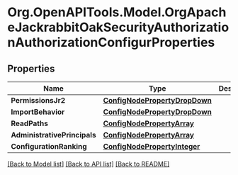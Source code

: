 # Org.OpenAPITools.Model.OrgApacheJackrabbitOakSecurityAuthorizationAuthorizationConfigurProperties
## Properties

Name | Type | Description | Notes
------------ | ------------- | ------------- | -------------
**PermissionsJr2** | [**ConfigNodePropertyDropDown**](ConfigNodePropertyDropDown.md) |  | [optional] 
**ImportBehavior** | [**ConfigNodePropertyDropDown**](ConfigNodePropertyDropDown.md) |  | [optional] 
**ReadPaths** | [**ConfigNodePropertyArray**](ConfigNodePropertyArray.md) |  | [optional] 
**AdministrativePrincipals** | [**ConfigNodePropertyArray**](ConfigNodePropertyArray.md) |  | [optional] 
**ConfigurationRanking** | [**ConfigNodePropertyInteger**](ConfigNodePropertyInteger.md) |  | [optional] 

[[Back to Model list]](../README.md#documentation-for-models) [[Back to API list]](../README.md#documentation-for-api-endpoints) [[Back to README]](../README.md)

